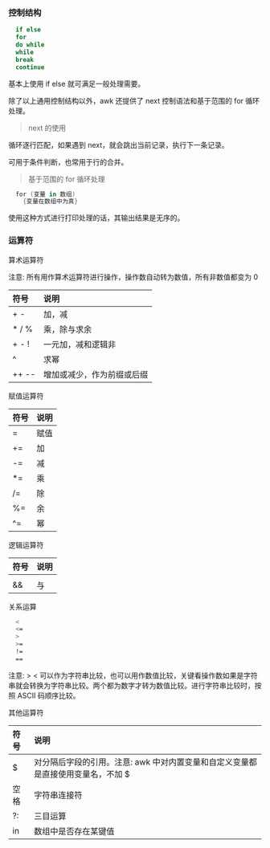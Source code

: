 
### 控制结构

```sh
  if else
  for
  do while
  while
  break
  continue
```
基本上使用 if else 就可满足一般处理需要。 

除了以上通用控制结构以外，awk 还提供了 next 控制语法和基于范围的 for 循环处理。

> next 的使用

循环逐行匹配，如果遇到 next，就会跳出当前记录，执行下一条记录。

可用于条件判断，也常用于行的合并。

> 基于范围的 for 循环处理

```s
  for (变量 in 数组)
    {变量在数组中为真}
```
使用这种方式进行打印处理的话，其输出结果是无序的。

### 运算符

算术运算符

注意: 所有用作算术运算符进行操作，操作数自动转为数值，所有非数值都变为 0

| 符号  | 说明 |
|:------|:-----|
| + -   | 加，减 |
| * / % | 乘，除与求余 |
| + - ! | 一元加，减和逻辑非 |
| ^     | 求幂 |
| ++ -- | 增加或减少，作为前缀或后缀 |

赋值运算符

| 符号  | 说明 |
|:------|:-----|
|    =  | 赋值 |
|    += | 加   |
|    -= | 减   |
|    *= | 乘   |
|    /= | 除   |
|    %= | 余   |
|    ^= | 幂   |

逻辑运算符

| 符号  | 说明 |
|:------|:-----|
|  ||   |  或  |
|  &&   |  与  |

关系运算
```sh
  <
  <=
  >
  >=
  !=
  ==
```
注意: > < 可以作为字符串比较，也可以用作数值比较，关键看操作数如果是字符串就会转换为字符串比较。两个都为数字才转为数值比较。进行字符串比较时，按照 ASCII 码顺序比较。

其他运算符

| 符号  | 说明 |
|:------|:-----|
| $     | 对分隔后字段的引用。注意: awk 中对内置变量和自定义变量都是直接使用变量名，不加 $ |
| 空格  | 字符串连接符 |
| ?:    | 三目运算 |
| in    | 数组中是否存在某键值 |
